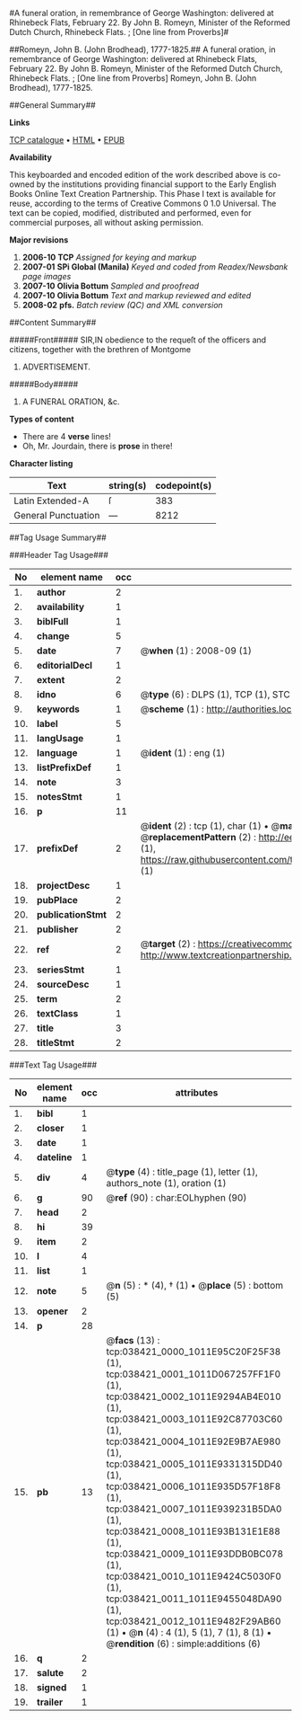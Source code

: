 #A funeral oration, in remembrance of George Washington: delivered at Rhinebeck Flats, February 22. By John B. Romeyn, Minister of the Reformed Dutch Church, Rhinebeck Flats. ; [One line from Proverbs]#

##Romeyn, John B. (John Brodhead), 1777-1825.##
A funeral oration, in remembrance of George Washington: delivered at Rhinebeck Flats, February 22. By John B. Romeyn, Minister of the Reformed Dutch Church, Rhinebeck Flats. ; [One line from Proverbs]
Romeyn, John B. (John Brodhead), 1777-1825.

##General Summary##

**Links**

[TCP catalogue](http://www.ota.ox.ac.uk/tcp/)  • 
[HTML](http://tei.it.ox.ac.uk/tcp/Texts-HTML/free/N28/N28819.html)  • 
[EPUB](http://tei.it.ox.ac.uk/tcp/Texts-EPUB/free/N28/N28819.epub)

**Availability**

This keyboarded and encoded edition of the
	       work described above is co-owned by the institutions
	       providing financial support to the Early English Books
	       Online Text Creation Partnership. This Phase I text is
	       available for reuse, according to the terms of Creative
	       Commons 0 1.0 Universal. The text can be copied,
	       modified, distributed and performed, even for
	       commercial purposes, all without asking permission.

**Major revisions**

1. __2006-10__ __TCP__ *Assigned for keying and markup*
1. __2007-01__ __SPi Global (Manila)__ *Keyed and coded from Readex/Newsbank page images*
1. __2007-10__ __Olivia Bottum__ *Sampled and proofread*
1. __2007-10__ __Olivia Bottum__ *Text and markup reviewed and edited*
1. __2008-02__ __pfs.__ *Batch review (QC) and XML conversion*

##Content Summary##

#####Front#####
SIR,IN obedience to the requeſt of the officers and citizens, together with the brethren of Montgome
1. ADVERTISEMENT.

#####Body#####

1. A FUNERAL ORATION, &c.

**Types of content**

  * There are 4 **verse** lines!
  * Oh, Mr. Jourdain, there is **prose** in there!

**Character listing**


|Text|string(s)|codepoint(s)|
|---|---|---|
|Latin Extended-A|ſ|383|
|General Punctuation|—|8212|

##Tag Usage Summary##

###Header Tag Usage###

|No|element name|occ|attributes|
|---|---|---|---|
|1.|__author__|2||
|2.|__availability__|1||
|3.|__biblFull__|1||
|4.|__change__|5||
|5.|__date__|7| @__when__ (1) : 2008-09 (1)|
|6.|__editorialDecl__|1||
|7.|__extent__|2||
|8.|__idno__|6| @__type__ (6) : DLPS (1), TCP (1), STC (1), NOTIS (1), IMAGE-SET (1), EVANS-CITATION (1)|
|9.|__keywords__|1| @__scheme__ (1) : http://authorities.loc.gov/ (1)|
|10.|__label__|5||
|11.|__langUsage__|1||
|12.|__language__|1| @__ident__ (1) : eng (1)|
|13.|__listPrefixDef__|1||
|14.|__note__|3||
|15.|__notesStmt__|1||
|16.|__p__|11||
|17.|__prefixDef__|2| @__ident__ (2) : tcp (1), char (1)  •  @__matchPattern__ (2) : ([0-9\-]+):([0-9IVX]+) (1), (.+) (1)  •  @__replacementPattern__ (2) : http://eebo.chadwyck.com/downloadtiff?vid=$1&page=$2 (1), https://raw.githubusercontent.com/textcreationpartnership/Texts/master/tcpchars.xml#$1 (1)|
|18.|__projectDesc__|1||
|19.|__pubPlace__|2||
|20.|__publicationStmt__|2||
|21.|__publisher__|2||
|22.|__ref__|2| @__target__ (2) : https://creativecommons.org/publicdomain/zero/1.0/ (1), http://www.textcreationpartnership.org/docs/. (1)|
|23.|__seriesStmt__|1||
|24.|__sourceDesc__|1||
|25.|__term__|2||
|26.|__textClass__|1||
|27.|__title__|3||
|28.|__titleStmt__|2||


###Text Tag Usage###

|No|element name|occ|attributes|
|---|---|---|---|
|1.|__bibl__|1||
|2.|__closer__|1||
|3.|__date__|1||
|4.|__dateline__|1||
|5.|__div__|4| @__type__ (4) : title_page (1), letter (1), authors_note (1), oration (1)|
|6.|__g__|90| @__ref__ (90) : char:EOLhyphen (90)|
|7.|__head__|2||
|8.|__hi__|39||
|9.|__item__|2||
|10.|__l__|4||
|11.|__list__|1||
|12.|__note__|5| @__n__ (5) : * (4), † (1)  •  @__place__ (5) : bottom (5)|
|13.|__opener__|2||
|14.|__p__|28||
|15.|__pb__|13| @__facs__ (13) : tcp:038421_0000_1011E95C20F25F38 (1), tcp:038421_0001_1011D067257FF1F0 (1), tcp:038421_0002_1011E9294AB4E010 (1), tcp:038421_0003_1011E92C87703C60 (1), tcp:038421_0004_1011E92E9B7AE980 (1), tcp:038421_0005_1011E9331315DD40 (1), tcp:038421_0006_1011E935D57F18F8 (1), tcp:038421_0007_1011E939231B5DA0 (1), tcp:038421_0008_1011E93B131E1E88 (1), tcp:038421_0009_1011E93DDB0BC078 (1), tcp:038421_0010_1011E9424C5030F0 (1), tcp:038421_0011_1011E9455048DA90 (1), tcp:038421_0012_1011E9482F29AB60 (1)  •  @__n__ (4) : 4 (1), 5 (1), 7 (1), 8 (1)  •  @__rendition__ (6) : simple:additions (6)|
|16.|__q__|2||
|17.|__salute__|2||
|18.|__signed__|1||
|19.|__trailer__|1||
